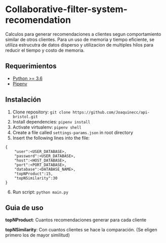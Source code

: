 # Collaborative-filter-system-recomendation
Calculos para generar recomendaciones a clientes segun comportamiento similar de otros clientes.
Para un uso de memoria y tiempo eficiente, se utiliza estrucutra de datos disperso y utilizacion de multiples hilos para reducir el tiempo y costo de memoria.

## Requerimientos

- [Python >= 3.6](https://www.python.org/)
- [Pipenv](https://github.com/pypa/pipenv)

## Instalación

1. Clone repository: `git clone https://github.com/Joaquinecc/api-bristol.git`
2. Install dependencies: `pipenv install`
3. Activate virtualenv: `pipenv shell`
4. Create a file called `settings-params.json` in root directory
5. Insert the following lines into the file:

```
{
    "user":<USER_DATABASE>,
    "password":<USER_DATABASE>,
    "host":<HOST_DATABASE>,
    "port":<PORT_DATABASE>,
    "database":<DATABASE_NAME>,
    "topNProduct":15,
    "topNSimilarity":30
}
```
6. Run script: `python main.py`

## Guia de uso


**topNProduct**: Cuantos recomendaciones generar para cada cliente

**topNSimilarity**: Con cuantos clientes se hace la comparación. (Se eligen primero los de mayor similitud)

